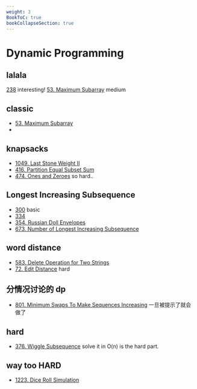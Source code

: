 ```yaml
---
weight: 3
BookToC: true
bookCollapseSection: true
---
```

# Dynamic Programming

## lalala
[238](238) interesting!
[53. Maximum Subarray](53) medium

## classic
- [53. Maximum Subarray](53)
- 
## knapsacks
- [1049. Last Stone Weight II](1049)
- [416. Partition Equal Subset Sum](416)
- [474. Ones and Zeroes](474) so hard..


## Longest Increasing Subsequence
- [300](300) basic
- [334](334)
- [354. Russian Doll Envelopes](354)
- [673. Number of Longest Increasing Subsequence](673)


## word distance
- [583. Delete Operation for Two Strings](583)
- [72. Edit Distance](72) hard

## 分情况讨论的 dp
- [801. Minimum Swaps To Make Sequences Increasing](801) 一旦被提示了就会做了


## hard
- [376. Wiggle Subsequence](376) solve it in O(n) is the hard part.


## way too HARD
- [1223. Dice Roll Simulation](1223)